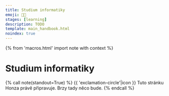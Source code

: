 ```yaml
---
title: Studium informatiky
emoji: 🧑‍🎓
stages: [learning]
description: TODO
template: main_handbook.html
noindex: true
---
```


{% from 'macros.html' import note with context %}

# Studium informatiky

{% call note(standout=True) %}
  {{ 'exclamation-circle'|icon }} Tuto stránku Honza právě připravuje. Brzy tady něco bude.
{% endcall %}


<!-- {#

https://www.herout.net/tao-diplomky/


Zdravím,
prečítal som si príručku a je bohovská! Chýba mi tam však jedna vec a to je akademická dráha. Aké sú špecifiká PhD štúdia, alebo nejakej výskumnej akademickej pozície? Líši sa nejak výrazne od práce "vo firme"? Ja napríklad som zvyknutý, že mám nad sebou nejakú autoritu čo všetko vie a môžem sa od nej učiť, práca v tíme mi nejak nevyhovuje. Mám zimomriavky z dochádzania do "kanclu" kde musím viesť ubíjajúce smalltalky a byť "spoločenský" a plno času zabiť bezduchým tlachaním, keď aktuálnu robotu viem spraviť pri poctivom sústredení za zlomok času a zvyšok času by som chcel stráviť vonku na slniečku so skutočnými kamarátmi. A tiež by sa mi páčilo ak by som to mohol publikovať aby som dostal spätnú väzbu. Alebo napísať knihu. Stran platu tu však vraj veľká sláva nie je a je treba aj prednášať. Hlavne ale chcem pracovať svojim tempom a mám pocit, že pri PhD kde si píšem články to je viac dostupné ako pri stresujúcom SCRUMe a podobných nezmysloch.
Tak to je zopár mýtov čo mám o akademickej dráhe, zaujímalo by ma aká je skutočnosť.
S pozdravom,
MP


https://education.github.com/pack


https://overcast.fm/+xIxfkwLfk


karierko

#} -->
